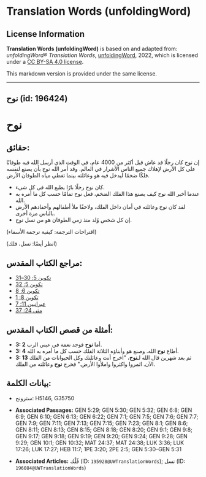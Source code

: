 # Translation Words (unfoldingWord)

## License Information

**Translation Words (unfoldingWord)** is based on and adapted from: _unfoldingWord® Translation Words_, [unfoldingWord](https://unfoldingword.org/utw), 2022, which is licensed under a [CC BY-SA 4.0 license](https://creativecommons.org/licenses/by-sa/4.0/legalcode.en).

This markdown version is provided under the same license.



--------------------------------

## نوح (id: 196424)

نوح
===

حقائق:
------

إن نوح كان رجلًا قد عاش قبل أكثر من 4000 عام، في الوقت الذي أرسل الله فيه طوفانًا على كل الأرض لإهلاك جميع الناس الأشرار في العالم. وقد أمر الله نوح بأن يصنع لنفسه فلكًا ضخمًا ليدخل فيه هو وعائلته بينما تغطي مياه الطوفان الأرض.

* كان نوح رجلًا بارًا يطيع الله في كل شيء.
* عندما أخبر الله نوح كيف يصنع هذا الفلك الضخم، فعل نوح تمامًا حسب كل ما أمره به الله.
* لقد كان نوح وعائلته في أمان داخل الفلك، ولاحقًا ملأ أطفالهم وأحفادهم الأرض بالناس مرة أخرى.
* إن كل شخص وُلد منذ زمن الطوفان هو من نسل نوح.

(اقتراحات الترجمة: كيفية ترجمة الأسماء)

(انظر أيضًا: نسل، فلك)

مراجع الكتاب المقدس:
--------------------

* [تكوين 5: 30–31](https://ref.ly/Gen5:30-Gen5:31)
* [تكوين 5: 32](https://ref.ly/Gen5:32)
* [تكوين 6: 8](https://ref.ly/Gen6:8)
* [تكوين 8: 1](https://ref.ly/Gen8:1)
* [عبرانيين 11: 7](https://ref.ly/Heb11:7)
* [متى 24: 37](https://ref.ly/Matt24:37)

أمثلة من قصص الكتاب المقدس:
---------------------------

* **3: 2** أما **نوح** فوجد نعمة في عيني الرب.
* **3: 4** أطاع **نوح** الله. وصنع هو وأبناؤه الثلاثة الفلك حسب كل ما أمره به الله.
* **3: 13** ثم بعد شهرين قال الله لـ**نوح**، "اخرج أنت وعائلتك وكل الحيوانات من الفلك الآن. اثمروا واكثروا واملأوا الأرض." فخرج **نوح** وعائلته من الفلك.

بيانات الكلمة:
--------------

* سترونج: H5146, G35750

* **Associated Passages:** GEN 5:29; GEN 5:30; GEN 5:32; GEN 6:8; GEN 6:9; GEN 6:10; GEN 6:13; GEN 6:22; GEN 7:1; GEN 7:5; GEN 7:6; GEN 7:7; GEN 7:9; GEN 7:11; GEN 7:13; GEN 7:15; GEN 7:23; GEN 8:1; GEN 8:6; GEN 8:11; GEN 8:13; GEN 8:15; GEN 8:18; GEN 8:20; GEN 9:1; GEN 9:8; GEN 9:17; GEN 9:18; GEN 9:19; GEN 9:20; GEN 9:24; GEN 9:28; GEN 9:29; GEN 10:1; GEN 10:32; MAT 24:37; MAT 24:38; LUK 3:36; LUK 17:26; LUK 17:27; HEB 11:7; 1PE 3:20; 2PE 2:5; GEN 5:30–GEN 5:31
* **Associated Articles:** فُلْك (ID: `195928@UWTranslationWords`); نسل (ID: `196084@UWTranslationWords`)

